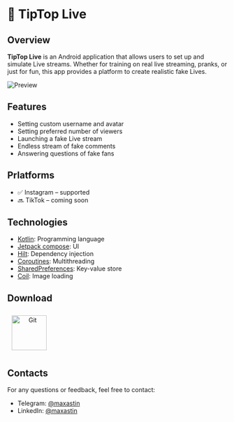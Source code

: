 # 💖 TipTop Live

## Overview

**TipTop Live** is an Android application that allows users to set up and simulate Live streams. Whether for training on real live streaming, pranks, or just for fun, this app provides a platform to create realistic fake Lives.

![Preview](https://github.com/user-attachments/assets/ea743bc7-710a-4c4f-8cfa-60e61cd31e98)

## Features

- Setting custom username and avatar
- Setting preferred number of viewers
- Launching a fake Live stream
- Endless stream of fake comments
- Answering questions of fake fans

## Prlatforms
- ✅ Instagram – supported
- 🔜 TikTok – coming soon

## Technologies
- [Kotlin](https://kotlinlang.org/): Programming language
- [Jetpack compose](https://developer.android.com/jetpack/compose): UI
- [Hilt](https://dagger.dev/hilt/): Dependency injection
- [Coroutines](https://github.com/Kotlin/kotlinx.coroutines): Multithreading
- [SharedPreferences](https://developer.android.com/reference/android/content/SharedPreferences): Key-value store
- [Coil](https://coil-kt.github.io/coil/): Image loading

## Download

<a align="center" href="https://play.google.com/store/apps/details?id=com.bunbeauty.tiptoplive"><img style="margin: 10px" src="https://play.google.com/intl/en_us/badges/static/images/badges/en_badge_web_generic.png" alt="Git" height="80" /></a>

## Contacts

For any questions or feedback, feel free to contact:

- Telegram: [@maxastin](https://t.me/maxastin)
- LinkedIn: [@maxastin](https://www.linkedin.com/in/maxastin/)
